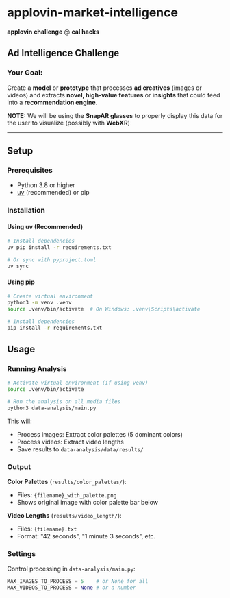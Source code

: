 # applovin-market-intelligence
**applovin challenge** @ **cal hacks**

## **Ad Intelligence Challenge**

### **Your Goal:**
Create a **model** or **prototype** that processes **ad creatives** (images or videos) and extracts **novel, high-value features** or **insights** that could feed into a **recommendation engine**.

**NOTE:** We will be using the **SnapAR glasses** to properly display this data for the user to visualize (possibly with **WebXR**)

---

## Setup

### Prerequisites
- Python 3.8 or higher
- [uv](https://docs.astral.sh/uv/) (recommended) or pip

### Installation

#### Using uv (Recommended)
```bash
# Install dependencies
uv pip install -r requirements.txt

# Or sync with pyproject.toml
uv sync
```

#### Using pip
```bash
# Create virtual environment
python3 -m venv .venv
source .venv/bin/activate  # On Windows: .venv\Scripts\activate

# Install dependencies
pip install -r requirements.txt
```

## Usage

### Running Analysis

```bash
# Activate virtual environment (if using venv)
source .venv/bin/activate

# Run the analysis on all media files
python3 data-analysis/main.py
```

This will:
- Process images: Extract color palettes (5 dominant colors)
- Process videos: Extract video lengths
- Save results to `data-analysis/data/results/`

### Output

**Color Palettes** (`results/color_palettes/`):
- Files: `{filename}_with_palette.png`
- Shows original image with color palette bar below

**Video Lengths** (`results/video_length/`):
- Files: `{filename}.txt`
- Format: "42 seconds", "1 minute 3 seconds", etc.

### Settings

Control processing in `data-analysis/main.py`:
```python
MAX_IMAGES_TO_PROCESS = 5    # or None for all
MAX_VIDEOS_TO_PROCESS = None # or a number
```
